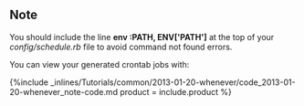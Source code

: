 <!--  usedin: [ _rails/Tutorials/2013-01-20-whenever.md] -->


## Note

You should include the line **env :PATH, ENV['PATH']** at the top of your _config/schedule.rb_ file to avoid command not found errors.

 


You can view your generated crontab jobs with:



{%include _inlines/Tutorials/common/2013-01-20-whenever/code_2013-01-20-whenever_note-code.md  product = include.product %}



